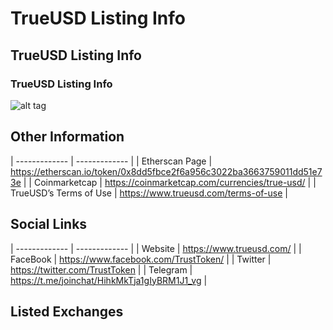 # TrueUSD Listing Info
## TrueUSD Listing Info
### TrueUSD Listing Info
![alt tag](https://raw.github.com/terryli0095/readmeFormat/master/1_kQfd9XpOQmBbOmsCAPVSMw.png)


## Other Information
| ------------- | ------------- |
| Etherscan Page | https://etherscan.io/token/0x8dd5fbce2f6a956c3022ba3663759011dd51e73e  |
| Coinmarketcap  | https://coinmarketcap.com/currencies/true-usd/  |
| TrueUSD’s Terms of Use  | https://www.trueusd.com/terms-of-use  |


## Social Links
| ------------- | ------------- |
| Website  | https://www.trueusd.com/  |
| FaceBook  | https://www.facebook.com/TrustToken/  |
| Twitter  | https://twitter.com/TrustToken  |
| Telegram  | https://t.me/joinchat/HihkMkTja1gIyBRM1J1_vg  |



## Listed Exchanges
